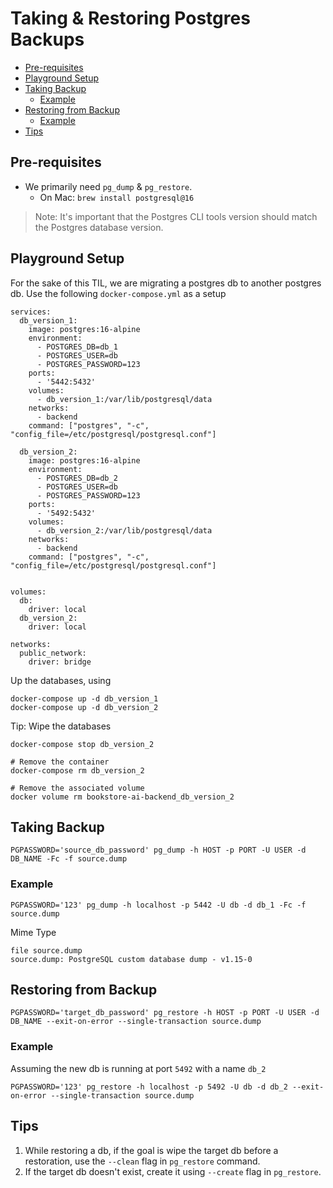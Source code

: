 <!-- omit from toc -->
# Taking & Restoring Postgres Backups

- [Pre-requisites](#pre-requisites)
- [Playground Setup](#playground-setup)
- [Taking Backup](#taking-backup)
  - [Example](#example)
- [Restoring from Backup](#restoring-from-backup)
  - [Example](#example-1)
- [Tips](#tips)


## Pre-requisites

- We primarily need `pg_dump` & `pg_restore`.
  - On Mac: `brew install postgresql@16`

> Note: It's important that the Postgres CLI tools version should match the Postgres database version.

## Playground Setup

For the sake of this TIL, we are migrating a postgres db to another postgres db. Use the following `docker-compose.yml` as a setup

```
services:
  db_version_1:
    image: postgres:16-alpine
    environment:
      - POSTGRES_DB=db_1
      - POSTGRES_USER=db
      - POSTGRES_PASSWORD=123
    ports:
      - '5442:5432'
    volumes:
      - db_version_1:/var/lib/postgresql/data
    networks:
      - backend
    command: ["postgres", "-c", "config_file=/etc/postgresql/postgresql.conf"]

  db_version_2:
    image: postgres:16-alpine
    environment:
      - POSTGRES_DB=db_2
      - POSTGRES_USER=db
      - POSTGRES_PASSWORD=123
    ports:
      - '5492:5432'
    volumes:
      - db_version_2:/var/lib/postgresql/data
    networks:
      - backend
    command: ["postgres", "-c", "config_file=/etc/postgresql/postgresql.conf"]


volumes:
  db:
    driver: local
  db_version_2:
    driver: local

networks:
  public_network:
    driver: bridge
```

Up the databases, using

```
docker-compose up -d db_version_1
docker-compose up -d db_version_2
```

Tip: Wipe the databases

```
docker-compose stop db_version_2

# Remove the container
docker-compose rm db_version_2

# Remove the associated volume
docker volume rm bookstore-ai-backend_db_version_2
```

## Taking Backup

```
PGPASSWORD='source_db_password' pg_dump -h HOST -p PORT -U USER -d DB_NAME -Fc -f source.dump
```

### Example

```
PGPASSWORD='123' pg_dump -h localhost -p 5442 -U db -d db_1 -Fc -f source.dump
```

Mime Type

```
file source.dump
source.dump: PostgreSQL custom database dump - v1.15-0
```


## Restoring from Backup

```
PGPASSWORD='target_db_password' pg_restore -h HOST -p PORT -U USER -d DB_NAME --exit-on-error --single-transaction source.dump
```

### Example

Assuming the new db is running at port `5492` with a name `db_2`

```
PGPASSWORD='123' pg_restore -h localhost -p 5492 -U db -d db_2 --exit-on-error --single-transaction source.dump
```

## Tips

1. While restoring a db, if the goal is wipe the target db before a restoration, use the `--clean` flag in `pg_restore` command.
2. If the target db doesn't exist, create it using `--create` flag in `pg_restore`.
